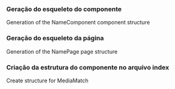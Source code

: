 ### Geração do esqueleto do componente
Generation of the NameComponent component structure

### Geração do esqueleto da página
Generation of the NamePage page structure

### Criação da estrutura do componente no arquivo index ###
Create structure for MediaMatch